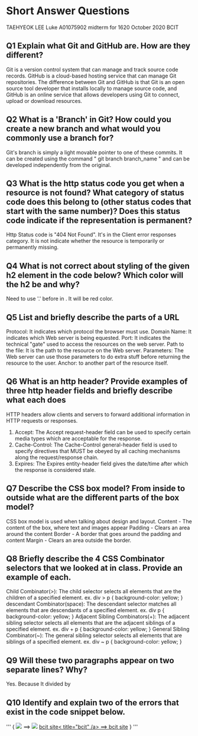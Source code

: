 # Short Answer Questions

TAEHYEOK LEE Luke
A01075902
midterm for 1620 October 2020
BCIT

## Q1 Explain what Git and GitHub are. How are they different?
Git is a version control system that can manage and track source code records.
GitHub is a cloud-based hosting service that can manage Git repositories.
The difference between Git and GitHub is that Git is an open source tool developer that installs locally to manage source code, and GitHub is an online service that allows developers using Git to connect, upload or download resources.

## Q2 What is a 'Branch' in Git? How could you create a new branch and what would you commonly use a branch for?
Git's branch is simply a light movable pointer to one of these commits. It can be created using the command " git branch branch_name " and can be developed independently from the original.

## Q3 What is the http status code you get when a resource is not found? What category of status code does this belong to (other status codes that start with the same number)? Does this status code indicate if the representation is permanent?
Http Status code is "404 Not Found". It's in the Client error responses category. It is not indicate whether the resource is temporarily or permanently missing.

## Q4 What is not correct about styling of the given h2 element in the code below? Which color will the h2 be and why?
Need to use '.' before <class> in <head>.
It will be red color.

## Q5 List and briefly describe the parts of a URL
Protocol: It indicates which protocol the browser must use.
Domain Name: It indicates which Web server is being equested. Port:  It indicates the technical "gate" used to access the resources on the web server.
Path to the file: It is the path to the resource on the Web server.
Parameters: The Web server can use those parameters to do extra stuff before returning the resource to the user.
Anchor: to another part of the resource itself.

## Q6 What is an http header? Provide examples of three http header fields and briefly describe what each does
HTTP headers allow clients and servers to forward additional information in HTTP requests or responses.
1. Accept: The Accept request-header field can be used to specify certain media types which are acceptable for the response.
2. Cache-Control: The Cache-Control general-header field is used to specify directives that MUST be obeyed by all caching mechanisms along the request/response chain.
3. Expires: The Expires entity-header field gives the date/time after which the response is considered stale.

## Q7 Describe the CSS box model? From inside to outside what are the different parts of the box model?
CSS box model is used when talking about design and layout.
Content - The content of the box, where text and images appear
Padding - Clears an area around the content
Border - A border that goes around the padding and content
Margin - Clears an area outside the border.

## Q8 Briefly describe the 4 CSS Combinator selectors that we looked at in class. Provide an example of each.
Child Combinator(>): The child selector selects all elements that are the children of a specified element.
ex. div > p {
  background-color: yellow;
}
descendant Combinator(space): The descendant selector matches all elements that are descendants of a specified element.
ex. div p {
  background-color: yellow;
}
Adjacent Sibling Combinators(+): The adjacent sibling selector selects all elements that are the adjacent siblings of a specified element.
ex. div + p {
  background-color: yellow;
}
General Sibling Combinator(~): The general sibling selector selects all elements that are siblings of a specified element.
ex. div ~ p {
  background-color: yellow;
}

## Q9 Will these two paragraphs appear on two separate lines? Why?
Yes. Because It divided by <p>

## Q10 Identify and explain two of the errors that exist in the code snippet below.
'''
{
<img src="images/cat.png">
==> <img src="/images/cat.png">
<a href="https://bcit.ca">bcit site< title="bcit" /a>
==> <a href="https://bcit.ca" title="bcit">bcit site</a>
}
'''

